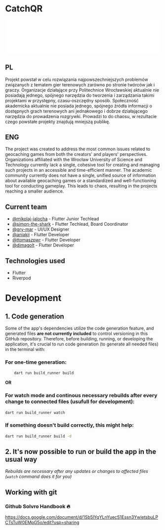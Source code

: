 # CatchQR
![Project image](https://github.com/Solvro/mobile-catchqr/blob/main/catch-qr-solvro.png?raw=true)

## PL

Projekt powstał w celu rozwiązania najpowszechniejszych problemów związanych z tematem gier terenowych zarówno po stronie twórców jak i graczy. Organizacje działające przy Politechnice Wrocławskiej aktualnie nie posiadają jednego, spójnego narzędzia do tworzenia i  zarządzania takimi projektami w przystępny, czasu-oszczędny sposób. Społeczność akademicka aktualnie nie posiada jednego, spójnego źródła informacji o dostępnych grach terenowych ani jednakowego i dobrze działającego narzędzia do prowadzenia rozgrywki.  Prowadzi to do chaosu, w rezultacie czego powstałe projekty znajdują mniejszą publikę. 

## ENG

The project was created to address the most common issues related to geocaching games from both the creators' and players' perspectives. Organizations affiliated with the Wrocław University of Science and Technology currently lack a single, cohesive tool for creating and managing such projects in an accessible and time-efficient manner. The academic community currently does not have a single, unified source of information about available geocaching games or a standardized and well-functioning tool for conducting gameplay. This leads to chaos, resulting in the projects reaching a smaller audience.

## Current team

- [@mikolaj-jalocha](https://github.com/mikolaj-jalocha) - Flutter Junior Techlead
- [@simon-the-shark](https://github.com/simon-the-shark) - Flutter Techlead, Board Coordinator
- [@gry-mar](https://github.com/gry-mar) - UI/UX Designer
- [@aniakii](https://github.com/Aniakii) - Flutter Developer
- [@ttomaszpwr](https://github.com/TTomaszPWR) - Flutter Developer
- [@dimagolt](https://github.com/DimaGolt) - Flutter Developer

## Technologies used

- Flutter
- Riverpod

# Development

## 1. Code generation

Some of the app's dependencies utilize the code generation feature, and generated files **are not currently included** to control versioning in this GitHub repository. Therefore, before building, running, or developing the application, it's crucial to run code generation (to generate all needed files) in the terminal with:
  
### For one-time generation:
  
```zsh
    dart run build_runner build
```
  **OR**
  
### For watch mode and continous necessary rebuilds after every change to connected files (usufull for development):
```zsh
dart run build_runner watch
```
    
### If something doesn't build correctly, this might help:
```zsh
dart run build_runner build -d
```

## 2. It's now possible to run or build the app in the usual way
_Rebuilds are necessary after any updates or changes to affected files (`watch` command does it for you)_


## Working with git

### Github Solvro Handbook 🔥

https://docs.google.com/document/d/1Sb5lYqYLnYuecS1Essn3YwietsbuLPCTsTuW0EMpG5o/edit?usp=sharing

  
